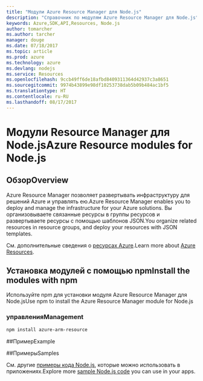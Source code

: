 ```yaml
---
title: "Модули Azure Resource Manager для Node.js"
description: "Справочник по модулям Azure Resource Manager для Node.js"
keywords: Azure,SDK,API,Resources, Node.js
author: tomarcher
ms.author: tarcher
manager: douge
ms.date: 07/18/2017
ms.topic: article
ms.prod: azure
ms.technology: azure
ms.devlang: nodejs
ms.service: Resources
ms.openlocfilehash: 9ccb49ff6de18afbd8409311364d42937c3a8651
ms.sourcegitcommit: 9974b43899e98df10253738dab5b09b484ac1bf5
ms.translationtype: HT
ms.contentlocale: ru-RU
ms.lasthandoff: 08/17/2017
---
```

# <a name="azure-resource-modules-for-nodejs"></a><span data-ttu-id="c7dca-104">Модули Resource Manager для Node.js</span><span class="sxs-lookup"><span data-stu-id="c7dca-104">Azure Resource modules for Node.js</span></span>

## <a name="overview"></a><span data-ttu-id="c7dca-105">Обзор</span><span class="sxs-lookup"><span data-stu-id="c7dca-105">Overview</span></span>

<span data-ttu-id="c7dca-106">Azure Resource Manager позволяет развертывать инфраструктуру для решений Azure и управлять ею.</span><span class="sxs-lookup"><span data-stu-id="c7dca-106">Azure Resource Manager enables you to deploy and manage the infrastructure for your Azure solutions.</span></span> <span data-ttu-id="c7dca-107">Вы организовываете связанные ресурсы в группы ресурсов и развертываете ресурсы с помощью шаблонов JSON.</span><span class="sxs-lookup"><span data-stu-id="c7dca-107">You organize related resources in resource groups, and deploy your resources with JSON templates.</span></span>

<span data-ttu-id="c7dca-108">См. дополнительные сведения о [ресурсах Azure](https://docs.microsoft.com/azure/azure-resource-manager/).</span><span class="sxs-lookup"><span data-stu-id="c7dca-108">Learn more about [Azure Resources](https://docs.microsoft.com/azure/azure-resource-manager/).</span></span>

## <a name="install-the-modules-with-npm"></a><span data-ttu-id="c7dca-109">Установка модулей с помощью npm</span><span class="sxs-lookup"><span data-stu-id="c7dca-109">Install the modules with npm</span></span>

<span data-ttu-id="c7dca-110">Используйте npm для установки модуля Azure Resource Manager для Node.js</span><span class="sxs-lookup"><span data-stu-id="c7dca-110">Use npm to install the Azure Resource Manager module for Node.js</span></span>

### <a name="management"></a><span data-ttu-id="c7dca-111">управления</span><span class="sxs-lookup"><span data-stu-id="c7dca-111">Management</span></span>

```bash
npm install azure-arm-resource
```

##<a name="example"></a><span data-ttu-id="c7dca-112">Пример</span><span class="sxs-lookup"><span data-stu-id="c7dca-112">Example</span></span>

##<a name="samples"></a><span data-ttu-id="c7dca-113">Примеры</span><span class="sxs-lookup"><span data-stu-id="c7dca-113">Samples</span></span>

<span data-ttu-id="c7dca-114">См. другие [примеры кода Node.js](https://azure.microsoft.com/resources/samples/?platform=nodejs), которые можно использовать в приложениях.</span><span class="sxs-lookup"><span data-stu-id="c7dca-114">Explore more [sample Node.js code](https://azure.microsoft.com/resources/samples/?platform=nodejs) you can use in your apps.</span></span>